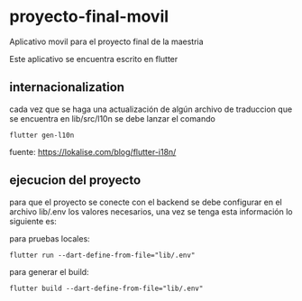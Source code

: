 # proyecto-final-movil
Aplicativo movil para el proyecto final de la maestria

Este aplicativo se encuentra escrito en flutter

## internacionalization 
cada vez que se haga una actualización de algún archivo de traduccion que se encuentra en lib/src/l10n se debe lanzar el comando
```
flutter gen-l10n
```
fuente: https://lokalise.com/blog/flutter-i18n/

## ejecucion del proyecto
para que el proyecto se conecte con el backend se debe configurar en el archivo lib/.env los valores necesarios, una vez se tenga esta información lo siguiente es:


para pruebas locales:
```
flutter run --dart-define-from-file="lib/.env" 
```

para generar el build:
```
flutter build --dart-define-from-file="lib/.env" 
```